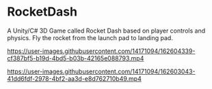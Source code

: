 # RocketDash
A Unity/C# 3D Game called Rocket Dash based on player controls and physics. Fly the rocket from the launch pad to landing pad. 

https://user-images.githubusercontent.com/14171094/162604339-cf387bf5-b19d-4bd5-b03b-42165e088793.mp4

https://user-images.githubusercontent.com/14171094/162603043-41dd6fdf-2978-4bf2-aa3d-e8d762710b49.mp4
